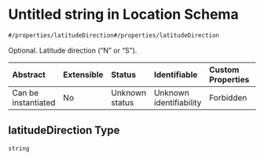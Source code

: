 # Untitled string in Location Schema

```txt
#/properties/latitudeDirection#/properties/latitudeDirection
```

Optional. Latitude direction (“N” or “S”).

| Abstract            | Extensible | Status         | Identifiable            | Custom Properties | Additional Properties | Access Restrictions | Defined In                                                                 |
| :------------------ | :--------- | :------------- | :---------------------- | :---------------- | :-------------------- | :------------------ | :------------------------------------------------------------------------- |
| Can be instantiated | No         | Unknown status | Unknown identifiability | Forbidden         | Allowed               | none                | [location.json*](../../schema/sensor/location.json "open original schema") |

## latitudeDirection Type

`string`
